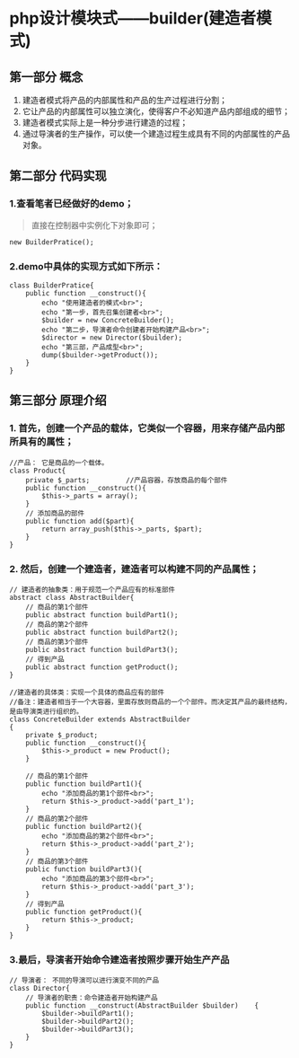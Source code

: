 # php设计模块式——builder(建造者模式)
## 第一部分 概念

1. 建造者模式将产品的内部属性和产品的生产过程进行分割；
2. 它让产品的内部属性可以独立演化，使得客户不必知道产品内部组成的细节；
3. 建造者模式实际上是一种分步进行建造的过程；
4. 通过导演者的生产操作，可以使一个建造过程生成具有不同的内部属性的产品对象。

## 第二部分 代码实现

### 1.查看笔者已经做好的demo；
> 直接在控制器中实例化下对象即可；

```
new BuilderPratice();
```
### 2.demo中具体的实现方式如下所示：
```
class BuilderPratice{
    public function __construct(){
        echo "使用建造者的模式<br>";
        echo "第一步，首先召集创建者<br>";
        $builder = new ConcreteBuilder();
        echo "第二步，导演者命令创建者开始构建产品<br>";
        $director = new Director($builder);
        echo "第三部，产品成型<br>";
        dump($builder->getProduct());
    }
}
```
## 第三部分 原理介绍

### 1. 首先，创建一个产品的载体，它类似一个容器，用来存储产品内部所具有的属性；
```
//产品： 它是商品的一个载体。
class Product{
    private $_parts;         //产品容器，存放商品的每个部件
    public function __construct(){
        $this->_parts = array();
    }
    // 添加商品的部件
    public function add($part){
        return array_push($this->_parts, $part);
    }
}
```
### 2. 然后，创建一个建造者，建造者可以构建不同的产品属性；
```
// 建造者的抽象类：用于规范一个产品应有的标准部件
abstract class AbstractBuilder{
    // 商品的第1个部件
    public abstract function buildPart1();
    // 商品的第2个部件
    public abstract function buildPart2();
    // 商品的第3个部件
    public abstract function buildPart3();
    // 得到产品
    public abstract function getProduct();
}

//建造者的具体类：实现一个具体的商品应有的部件
//备注：建造者相当于一个大容器，里面存放则商品的一个个部件。而决定其产品的最终结构，是由导演类进行组织的。
class ConcreteBuilder extends AbstractBuilder
{
    private $_product;
    public function __construct(){
        $this->_product = new Product();
    }

    // 商品的第1个部件
    public function buildPart1(){
        echo "添加商品的第1个部件<br>";
        return $this->_product->add('part_1');
    }
    // 商品的第2个部件
    public function buildPart2(){
        echo "添加商品的第2个部件<br>";
        return $this->_product->add('part_2');
    }
    // 商品的第3个部件
    public function buildPart3(){
        echo "添加商品的第3个部件<br>";
        return $this->_product->add('part_3');
    }
    // 得到产品
    public function getProduct(){
        return $this->_product;
    }
}
```
### 3.最后，导演者开始命令建造者按照步骤开始生产产品
```
// 导演者： 不同的导演可以进行演变不同的产品
class Director{
    // 导演者的职责：命令建造者开始构建产品
    public function __construct(AbstractBuilder $builder)    {
        $builder->buildPart1();
        $builder->buildPart2();
        $builder->buildPart3();
    }
}
```
